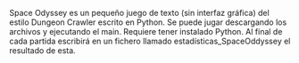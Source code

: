 Space Odyssey es un pequeño juego de texto (sin interfaz gráfica) del estilo Dungeon Crawler escrito en Python. Se puede jugar descargando los archivos y ejecutando el main. Requiere tener instalado Python. Al final de cada partida escribirá en un fichero llamado estadísticas_SpaceOddyssey el resultado de esta.
